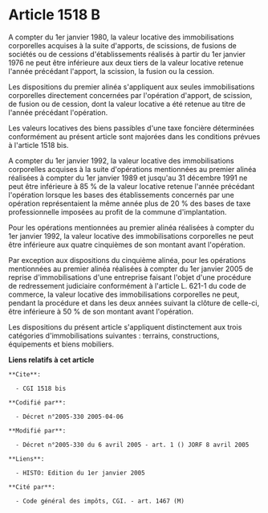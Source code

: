 # Article 1518 B

A compter du 1er janvier 1980, la valeur locative des immobilisations corporelles acquises à la suite d'apports, de
scissions, de fusions de sociétés ou de cessions d'établissements réalisés à partir du 1er janvier 1976 ne peut être
inférieure aux deux tiers de la valeur locative retenue l'année précédant l'apport, la scission, la fusion ou la cession.

Les dispositions du premier alinéa s'appliquent aux seules immobilisations corporelles directement concernées par l'opération
d'apport, de scission, de fusion ou de cession, dont la valeur locative a été retenue au titre de l'année précédant
l'opération.

Les valeurs locatives des biens passibles d'une taxe foncière déterminées conformément au présent article sont majorées dans
les conditions prévues à l'article 1518 bis.

A compter du 1er janvier 1992, la valeur locative des immobilisations corporelles acquises à la suite d'opérations
mentionnées au premier alinéa réalisées à compter du 1er janvier 1989 et jusqu'au 31 décembre 1991 ne peut être inférieure à
85 % de la valeur locative retenue l'année précédant l'opération lorsque les bases des établissements concernés par une
opération représentaient la même année plus de 20 % des bases de taxe professionnelle imposées au profit de la commune
d'implantation.

Pour les opérations mentionnées au premier alinéa réalisées à compter du 1er janvier 1992, la valeur locative des
immobilisations corporelles ne peut être inférieure aux quatre cinquièmes de son montant avant l'opération.

Par exception aux dispositions du cinquième alinéa, pour les opérations mentionnées au premier alinéa réalisées à compter du
1er janvier 2005 de reprise d'immobilisations d'une entreprise faisant l'objet d'une procédure de redressement judiciaire
conformément à l'article L. 621-1 du code de commerce, la valeur locative des immobilisations corporelles ne peut, pendant la
procédure et dans les deux années suivant la clôture de celle-ci, être inférieure à 50 % de son montant avant l'opération.

Les dispositions du présent article s'appliquent distinctement aux trois catégories d'immobilisations suivantes : terrains,
constructions, équipements et biens mobiliers.

**Liens relatifs à cet article**

	**Cite**:

	  - CGI 1518 bis

	**Codifié par**:

	  - Décret n°2005-330 2005-04-06

	**Modifié par**:

	  - Décret n°2005-330 du 6 avril 2005 - art. 1 () JORF 8 avril 2005

	**Liens**:

	  - HISTO: Edition du 1er janvier 2005

	**Cité par**:

	  - Code général des impôts, CGI. - art. 1467 (M)
